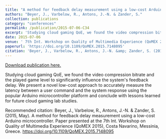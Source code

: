 ```yaml
---
title: "A method for feedback delay measurement using a low-cost Arduino microcontroller: Lesson learned: Delay influenced by video bitrate and game-level"
authors: "Beyer, J., Varbelow, R., Antons, J.-N. & Zander, S."
collection: publications
category: "conferences"
permalink: /publication/2015-07-06-C34
excerpt: 'Studying cloud gaming QoE, we found the video compression bitrate and the played game level to significantly influence the system&apos;s feedback delay. We present a novel low-cost approach to accurately measure the latency between a user command and the system response using the popular Arduino microcontroller platform and conclude with lessons learned for future cloud gaming lab studies.'
date: 2015-07-06
venue: ' 7th Int. Workshop on Quality of Multimedia Experience (QoMEX 2015)'
paperurl: 'https://doi.org/10.1109/QoMEX.2015.7148095'
citation: 'Beyer, J., Varbelow, R., Antons, J.-N. &amp; Zander, S. (2015, May). A method for feedback delay measurement using a low-cost Arduino microcontroller. Paper presented at the 7th Int. Workshop on Quality of Multimedia Experience (QoMEX 2015), Costa Navarino, Messinia, Greece. https://doi.org/10.1109/QoMEX.2015.7148095'
---
```


<a href='https://doi.org/10.1109/QoMEX.2015.7148095'>Download publication here.</a>

Studying cloud gaming QoE, we found the video compression bitrate and the played game level to significantly influence the system&apos;s feedback delay. We present a novel low-cost approach to accurately measure the latency between a user command and the system response using the popular Arduino microcontroller platform and conclude with lessons learned for future cloud gaming lab studies.

Recommended citation: Beyer, J., Varbelow, R., Antons, J.-N. & Zander, S. (2015, May). A method for feedback delay measurement using a low-cost Arduino microcontroller. Paper presented at the 7th Int. Workshop on Quality of Multimedia Experience (QoMEX 2015), Costa Navarino, Messinia, Greece. https://doi.org/10.1109/QoMEX.2015.7148095